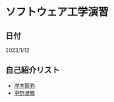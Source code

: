 # ソフトウェア工学演習
## 日付
2023/1/12

## 自己紹介リスト
- [岸本龍弥](https://github.com/kimotu4632uz/hello-world)
- [中野渡駿](https://github.com/snakanowatari/hello-world-softeng-TA)
